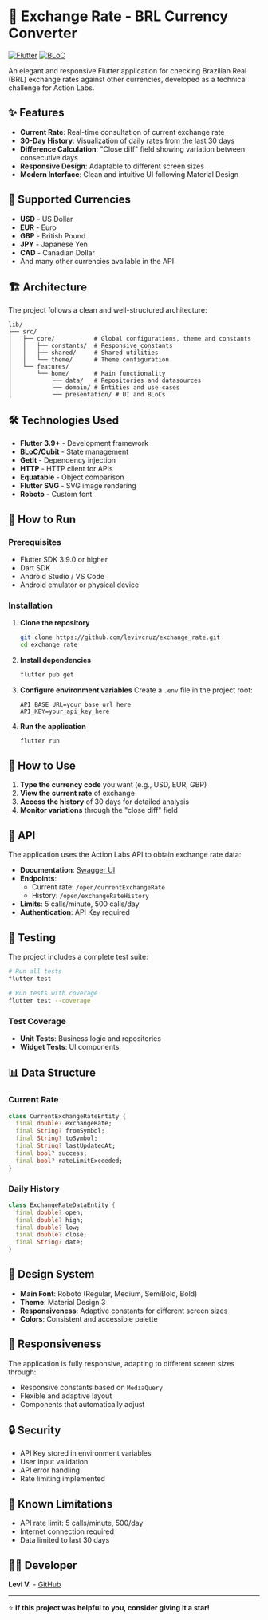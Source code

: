 # 💱 Exchange Rate - BRL Currency Converter

[![Flutter](https://img.shields.io/badge/Flutter-3.9+-blue.svg)](https://flutter.dev/)
[![BLoC](https://img.shields.io/badge/BLoC-9.1.1-green.svg)](https://bloclibrary.dev/)

An elegant and responsive Flutter application for checking Brazilian Real (BRL) exchange rates against other currencies, developed as a technical challenge for Action Labs.

## ✨ Features

- **Current Rate**: Real-time consultation of current exchange rate
- **30-Day History**: Visualization of daily rates from the last 30 days
- **Difference Calculation**: "Close diff" field showing variation between consecutive days
- **Responsive Design**: Adaptable to different screen sizes
- **Modern Interface**: Clean and intuitive UI following Material Design

## 🎯 Supported Currencies

- **USD** - US Dollar
- **EUR** - Euro
- **GBP** - British Pound
- **JPY** - Japanese Yen
- **CAD** - Canadian Dollar
- And many other currencies available in the API

## 🏗️ Architecture

The project follows a clean and well-structured architecture:

```
lib/
├── src/
│   ├── core/           # Global configurations, theme and constants
│   │   ├── constants/  # Responsive constants
│   │   ├── shared/     # Shared utilities
│   │   └── theme/      # Theme configuration
│   └── features/
│       └── home/       # Main functionality
│           ├── data/   # Repositories and datasources
│           ├── domain/ # Entities and use cases
│           └── presentation/ # UI and BLoCs
```

## 🛠️ Technologies Used

- **Flutter 3.9+** - Development framework
- **BLoC/Cubit** - State management
- **GetIt** - Dependency injection
- **HTTP** - HTTP client for APIs
- **Equatable** - Object comparison
- **Flutter SVG** - SVG image rendering
- **Roboto** - Custom font

## 🚀 How to Run

### Prerequisites

- Flutter SDK 3.9.0 or higher
- Dart SDK
- Android Studio / VS Code
- Android emulator or physical device

### Installation

1. **Clone the repository**

   ```bash
   git clone https://github.com/levivcruz/exchange_rate.git
   cd exchange_rate
   ```

2. **Install dependencies**

   ```bash
   flutter pub get
   ```

3. **Configure environment variables**
   Create a `.env` file in the project root:

   ```env
   API_BASE_URL=your_base_url_here
   API_KEY=your_api_key_here
   ```

4. **Run the application**

   ```bash
   flutter run
   ```

## 📱 How to Use

1. **Type the currency code** you want (e.g., USD, EUR, GBP)
2. **View the current rate** of exchange
3. **Access the history** of 30 days for detailed analysis
4. **Monitor variations** through the "close diff" field

## 🔌 API

The application uses the Action Labs API to obtain exchange rate data:

- **Documentation**: [Swagger UI](https://api-brl-exchange.actionlabs.com.br/api/1.0/swagger-ui.html)
- **Endpoints**:
  - Current rate: `/open/currentExchangeRate`
  - History: `/open/exchangeRateHistory`
- **Limits**: 5 calls/minute, 500 calls/day
- **Authentication**: API Key required

## 🧪 Testing

The project includes a complete test suite:

```bash
# Run all tests
flutter test

# Run tests with coverage
flutter test --coverage
```

### Test Coverage

- **Unit Tests**: Business logic and repositories
- **Widget Tests**: UI components

## 📊 Data Structure

### Current Rate

```dart
class CurrentExchangeRateEntity {
  final double? exchangeRate;
  final String? fromSymbol;
  final String? toSymbol;
  final String? lastUpdatedAt;
  final bool? success;
  final bool? rateLimitExceeded;
}
```

### Daily History

```dart
class ExchangeRateDataEntity {
  final double? open;
  final double? high;
  final double? low;
  final double? close;
  final String? date;
}
```

## 🎨 Design System

- **Main Font**: Roboto (Regular, Medium, SemiBold, Bold)
- **Theme**: Material Design 3
- **Responsiveness**: Adaptive constants for different screen sizes
- **Colors**: Consistent and accessible palette

## 📱 Responsiveness

The application is fully responsive, adapting to different screen sizes through:

- Responsive constants based on `MediaQuery`
- Flexible and adaptive layout
- Components that automatically adjust

## 🔒 Security

- API Key stored in environment variables
- User input validation
- API error handling
- Rate limiting implemented

## 🚧 Known Limitations

- API rate limit: 5 calls/minute, 500/day
- Internet connection required
- Data limited to last 30 days

## 👨‍💻 Developer

**Levi V.** - [GitHub](https://github.com/levivcruz)

---

⭐ **If this project was helpful to you, consider giving it a star!**
